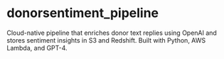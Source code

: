 # donorsentiment_pipeline
Cloud-native pipeline that enriches donor text replies using OpenAI and stores sentiment insights in S3 and Redshift. Built with Python, AWS Lambda, and GPT-4.
